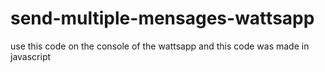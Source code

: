 # send-multiple-mensages-wattsapp
use this code on the console of the wattsapp
and this code was made in javascript
